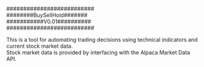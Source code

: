 ########################## \
########BuySellHold####### \
###########V0.01########## \
########################## 

This is a tool for automating trading decisions using technical indicators and current stock market data. \
Stock market data is provided by interfacing with the Alpaca Market Data API. 
